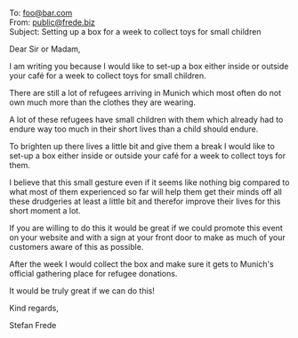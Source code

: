 To:      foo@bar.com  
From:    public@frede.biz  
Subject: Setting up a box for a week to collect toys for small children

Dear Sir or Madam,

I am writing you because I would like to set-up a box either inside or outside
your café for a week to collect toys for small children.

There are still a lot of refugees arriving in Munich which most often do not own
much more than the clothes they are wearing.

A lot of these refugees have small children with them which already had to
endure way too much in their short lives than a child should endure.

To brighten up there lives a little bit and give them a break I would like to
set-up a box either inside or outside your café for a week to collect toys for
them.

I believe that this small gesture even if it seems like nothing big compared to
what most of them experienced so far will help them get their minds off all
these drudgeries at least a little bit and therefor improve their lives for this
short moment a lot.

If you are willing to do this it would be great if we could promote this event
on your website and with a sign at your front door to make as much of your
customers aware of this as possible.

After the week I would collect the box and make sure it gets to Munich's
official gathering place for refugee donations.

It would be truly great if we can do this!

Kind regards,

Stefan Frede
